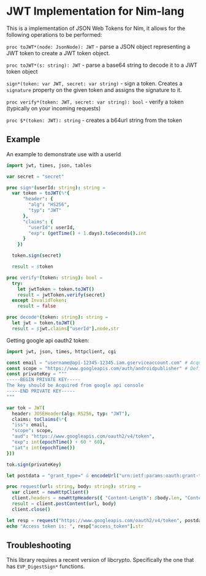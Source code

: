 JWT Implementation for Nim-lang
===============================

This is a implementation of JSON Web Tokens for Nim, it allows for the following operations to be performed:

`proc toJWT*(node: JsonNode): JWT` - parse a JSON object representing a JWT token to create a JWT token object.

`proc toJWT*(s: string): JWT` - parse a base64 string to decode it to a JWT token object

`sign*(token: var JWT, secret: var string)` - sign a token. Creates a `signature` property on the given token and assigns the signature to it.

`proc verify*(token: JWT, secret: var string): bool` - verify a token (typically on your incoming requests)

`proc $*(token: JWT): string` - creates a b64url string from the token

## Example

An example to demonstrate use with a userId

```nim
import jwt, times, json, tables

var secret = "secret"

proc sign*(userId: string): string =
  var token = toJWT(%*{
      "header": {
        "alg": "HS256",
        "typ": "JWT"
      },
      "claims": {
        "userId": userId,
        "exp": (getTime() + 1.days).toSeconds().int
      }
    })

  token.sign(secret)

  result = $token

proc verify*(token: string): bool =
  try:
    let jwtToken = token.toJWT()
    result = jwtToken.verify(secret)
  except InvalidToken:
    result = false

proc decode*(token: string): string =
  let jwt = token.toJWT()
  result = $jwt.claims["userId"].node.str

```

Getting google api oauth2 token:
```nim
import jwt, json, times, httpclient, cgi

const email = "username@api-12345-12345.iam.gserviceaccount.com" # Acquired from google api console
const scope = "https://www.googleapis.com/auth/androidpublisher" # Define needed scope
const privateKey = """
-----BEGIN PRIVATE KEY-----
The key should be Acquired from google api console
-----END PRIVATE KEY-----
"""

var tok = JWT(
  header: JOSEHeader(alg: RS256, typ: "JWT"),
  claims: toClaims(%*{
  "iss": email,
  "scope": scope,
  "aud": "https://www.googleapis.com/oauth2/v4/token",
  "exp": int(epochTime() + 60 * 60),
  "iat": int(epochTime())
}))

tok.sign(privateKey)

let postdata = "grant_type=" & encodeUrl("urn:ietf:params:oauth:grant-type:jwt-bearer") & "&assertion=" & $tok

proc request(url: string, body: string): string =
  var client = newHttpClient()
  client.headers = newHttpHeaders({ "Content-Length": $body.len, "Content-Type": "application/x-www-form-urlencoded" })
  result = client.postContent(url, body)
  client.close()

let resp = request("https://www.googleapis.com/oauth2/v4/token", postdata).parseJson()["access_token"]
echo "Access token is: ", resp["access_token"].str
```

## Troubleshooting
This library requires a recent version of libcrypto. Specifically the one that
has `EVP_DigestSign*` functions.
